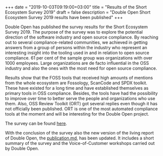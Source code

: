 +++
date = "2019-10-03T09:19:00+03:00"
title = "Results of the Short Ecosystem Survey 2019"
draft = false
description = "Double Open Short Ecosystem Survey 2019 results have been published"
+++

Double Open has published the survey results for the Short Ecosystem Survey 2019. The purpose of the survey was to explore the potential direction of the software industry and open source compliance. By reaching out to several compliance-related communities, we achieved in getting answers from a group of persons within the industry who represent an interesting insight into the tooling used in and in relation to open source compliance. 61 per cent of the sample group was organizations with over 1000 employees. Large organizations are de facto influential in the OSS industry and also the ones with the most need for open source compliance.   

Results show that the FOSS tools that received high amounts of mentions from the whole ecosystem are Fossology, ScanCode and SPDX toolkit. These have existed for a long time and have established themselves as primary tools in OSS compliance. Besides, the tools have had the possibility to improve over time to better serve the people and organizations who use them. Also, OSS Review Toolkit (ORT) got several replies even though it has not officially been published. ORT is one of the most automated compliance tools at the moment and will be interesting for the Double Open project.

The survey can be found <a href="https://github.com/doubleopen-project/doubleopen-publications/tree/master/Ecosystem-Survey-2019">here</a>.

With the conclusion of the survey also the new version of the living report of Double Open, the <a href="https://github.com/doubleopen-project/doubleopen-publications/blob/master/publication.md">publication.md</a>, has been updated. It includes a short summary of the survey and the Voice-of-Customer workshops carried out by Double Open. 
